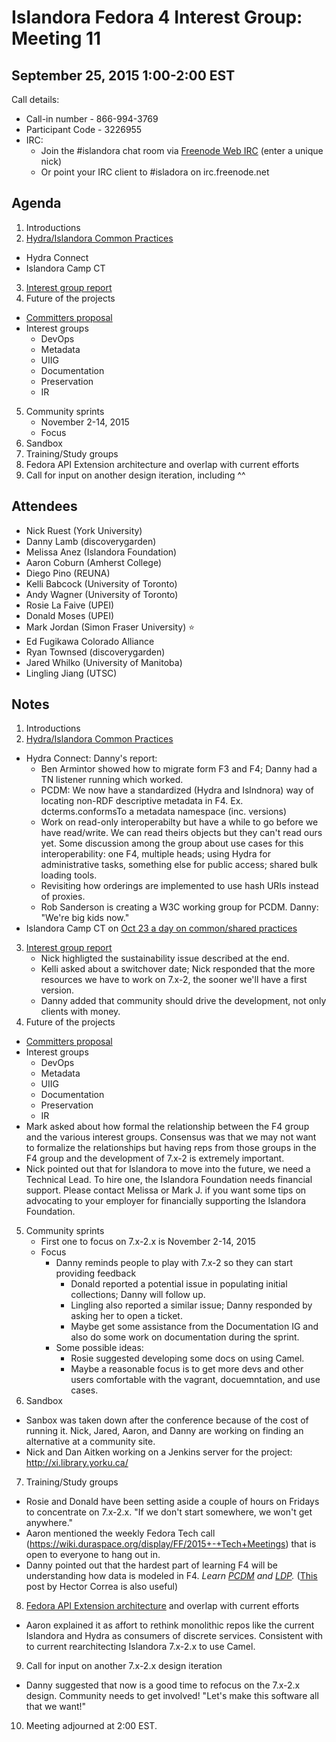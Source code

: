 # Islandora Fedora 4 Interest Group: Meeting 11

## September 25, 2015 1:00-2:00 EST

Call details:
  * Call-in number - 866-994-3769
  * Participant Code - 3226955
  * IRC:
    * Join the #islandora chat room via [Freenode Web IRC](https://webchat.freenode.net/) (enter a unique nick)
    * Or point your IRC client to #isladora on irc.freenode.net

## Agenda

1. Introductions
2. [Hydra/Islandora Common Practices](https://docs.google.com/document/d/1BDrInNgg2aA6i6i4fi7zH6pK6HfsPamJgkce3pjRslg/edit#heading=h.uk7m472me211)
  * Hydra Connect
  * Islandora Camp CT
3. [Interest group report](https://docs.google.com/document/d/15TEYhj9HCyO6AR7_UobB2PzDIx0brr4C8x47seu1si0/edit#heading=h.o5x2g31mva0r)
4. Future of the projects
  * [Committers proposal](https://gist.github.com/ruebot/74ada12e0813319eec51)
  * Interest groups
    * DevOps
    * Metadata
    * UIIG
    * Documentation
    * Preservation
    * IR
5. Community sprints
    * November 2-14, 2015
    * Focus
6. Sandbox
7. Training/Study groups
8. Fedora API Extension architecture and overlap with current efforts
9. Call for input on another design iteration, including ^^

## Attendees

* Nick Ruest (York University)
* Danny Lamb (discoverygarden)
* Melissa Anez (Islandora Foundation)
* Aaron Coburn (Amherst College)
* Diego Pino (REUNA)
* Kelli Babcock (University of Toronto)
* Andy Wagner (University of Toronto)
* Rosie La Faive (UPEI)
* Donald Moses (UPEI)
* Mark Jordan (Simon Fraser University) :star:
* Ed Fugikawa Colorado Alliance
* Ryan Townsed (discoverygarden)
* Jared Whilko (University of Manitoba)
* Lingling Jiang (UTSC)

## Notes

1. Introductions
2. [Hydra/Islandora Common Practices](https://docs.google.com/document/d/1BDrInNgg2aA6i6i4fi7zH6pK6HfsPamJgkce3pjRslg/edit#heading=h.uk7m472me211)
  * Hydra Connect: Danny's report:
    * Ben Armintor showed how to migrate form F3 and F4; Danny had a TN listener running which worked.
    * PCDM: We now have a standardized (Hydra and Islndnora) way of locating non-RDF descriptive metadata in F4. Ex. dcterms.conformsTo a metadata namespace (inc. versions)
    * Work on read-only interoperabilty but have a while to go before we have read/write. We can read theirs objects but they can't read ours yet. Some discussion among the group about use cases for this interoperability: one F4, multiple heads; using Hydra for administrative tasks, something else for public access; shared bulk loading tools.
    * Revisiting how orderings are implemented to use hash URIs instead of proxies.
    * Rob Sanderson is creating a W3C working group for PCDM. Danny: "We're big kids now."
  * Islandora Camp CT on [Oct 23 a day on common/shared practices](http://islandora.ca/camps/ct2015/hylandoraday)
3. [Interest group report](https://docs.google.com/document/d/15TEYhj9HCyO6AR7_UobB2PzDIx0brr4C8x47seu1si0/edit#heading=h.o5x2g31mva0r)
    * Nick highligted the sustainability issue described at the end.
    * Kelli asked about a switchover date; Nick responded that the more resources we have to work on 7.x-2, the sooner we'll have a first version.
    * Danny added that community should drive the development, not only clients with money.
4. Future of the projects
  * [Committers proposal](https://gist.github.com/ruebot/74ada12e0813319eec51)
  * Interest groups
    * DevOps
    * Metadata
    * UIIG
    * Documentation
    * Preservation
    * IR
   * Mark asked about how formal the relationship between the F4 group and the various interest groups. Consensus was that we may not want to formalize the relationships but having reps from those groups in the F4 group and the development of 7.x-2 is extremely important.
   * Nick pointed out that for Islandora to move into the future, we need a Technical Lead. To hire one, the Islandora Foundation needs financial support. Please contact Melissa or Mark J. if you want some tips on advocating to your employer for financially supporting the Islandora Foundation.
5. Community sprints
    * First one to focus on 7.x-2.x is November 2-14, 2015
    * Focus
      * Danny reminds people to play with 7.x-2 so they can start providing feedback
        * Donald reported a potential issue in populating initial collections; Danny will follow up.
        * Lingling also reported a similar issue; Danny responded by asking her to open a ticket.
        * Maybe get some assistance from the Documentation IG and also do some work on documentation during the sprint.
      * Some possible ideas:
        * Rosie suggested developing some docs on using Camel.
        * Maybe a reasonable focus is to get more devs and other users comfortable with the vagrant, docuemntation, and use cases.
6. Sandbox
  * Sanbox was taken down after the conference because of the cost of running it. Nick, Jared, Aaron, and Danny are working on finding an alternative at a community site.
  * Nick and Dan Aitken working on a Jenkins server for the project: http://xi.library.yorku.ca/
7. Training/Study groups
  * Rosie and Donald have been setting aside a couple of hours on Fridays to concentrate on 7.x-2.x. "If we don't start somewhere, we won't get anywhere."
  * Aaron mentioned the weekly Fedora Tech call (https://wiki.duraspace.org/display/FF/2015+-+Tech+Meetings) that is open to everyone to hang out in.
  * Danny pointed out that the hardest part of learning F4 will be understanding how data is modeled in F4. *Learn [PCDM](https://github.com/duraspace/pcdm/wiki) and [LDP](https://dvcs.w3.org/hg/ldpwg/raw-file/default/ldp-primer/ldp-primer.html).* ([This](http://hectorcorrea.com/#/blog/introduction-to-ldp/67) post by Hector Correa is also useful)
8. [Fedora API Extension architecture](https://wiki.duraspace.org/display/FF/Design+-+API+Extension+Architecture) and overlap with current efforts
  * Aaron explained it as affort to rethink monolithic repos like the current Islandora and Hydra as consumers of discrete services. Consistent with to current rearchitecting Islandora 7.x-2.x to use Camel.
9. Call for input on another 7.x-2.x design iteration
  * Danny suggested that now is a good time to refocus on the 7.x-2.x design. Community needs to get involved! "Let's make this software all that we want!"
10. Meeting adjourned at 2:00 EST.
